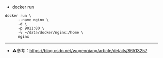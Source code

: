 - docker run
```
docker run \
      --name nginx \
      -d \
      -p 9011:80 \
      -v ~/data/docker/nginx:/home \
      nginx
```

***

- ⚠️参考：https://blog.csdn.net/wugenqiang/article/details/86513257
